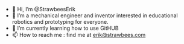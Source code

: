 - 👋 Hi, I’m @StrawbeesErik
- 👀 I’m a mechanical engineer and inventor interested in educational robotics and prototyping for everyone.
- 🌱 I’m currently learning how to use GitHUB
- 📫 How to reach me : find me at erik@strawbees.com

<!---
StrawbeesErik/StrawbeesErik is a ✨ special ✨ repository because its `README.md` (this file) appears on your GitHub profile.
You can click the Preview link to take a look at your changes.
--->
